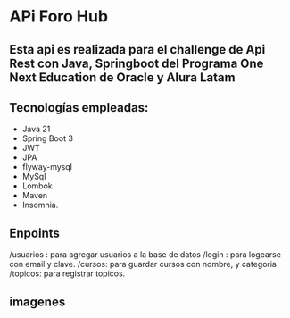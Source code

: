 # APi Foro Hub

## Esta api es realizada para el challenge de Api Rest con Java, Springboot del Programa One Next Education de Oracle y Alura Latam

## Tecnologías empleadas:

* Java 21
* Spring Boot 3
* JWT
* JPA
* flyway-mysql
* MySql
* Lombok
* Maven
* Insomnia.

## Enpoints 

/usuarios : para agregar usuarios a la base de datos
/login : para logearse con email y clave.
/cursos: para guardar cursos con nombre, y categoria
/topicos: para registrar topicos.

## imagenes

